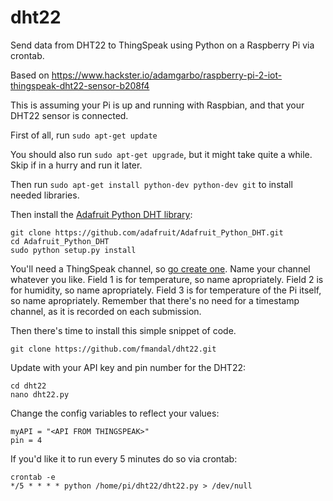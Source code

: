 # dht22
Send data from DHT22 to ThingSpeak using Python on a Raspberry Pi via crontab.

Based on https://www.hackster.io/adamgarbo/raspberry-pi-2-iot-thingspeak-dht22-sensor-b208f4

This is assuming your Pi is up and running with Raspbian, and that your DHT22 sensor is connected.

First of all, run
`sudo apt-get update`

You should also run `sudo apt-get upgrade`, but it might take quite a while. Skip if in a hurry and run it later.

Then run
`sudo apt-get install python-dev python-dev git`
to install needed libraries.

Then install the [Adafruit Python DHT library](https://github.com/adafruit/Adafruit_Python_DHT):
```
git clone https://github.com/adafruit/Adafruit_Python_DHT.git 
cd Adafruit_Python_DHT 
sudo python setup.py install
```

You'll need a ThingSpeak channel, so [go create one](http://thingspeak.com).
Name your channel whatever you like.
Field 1 is for temperature, so name apropriately.
Field 2 is for humidity, so name apropriately.
Field 3 is for temperature of the Pi itself, so name apropriately.
Remember that there's no need for a timestamp channel, as it is recorded on each submission.

Then there's time to install this simple snippet of code.

`git clone https://github.com/fmandal/dht22.git`

Update with your API key and pin number for the DHT22:

```
cd dht22
nano dht22.py
```

Change the config variables to reflect your values:
```
myAPI = "<API FROM THINGSPEAK>"
pin = 4
```

If you'd like it to run every 5 minutes do so via crontab:
```
crontab -e 
*/5 * * * * python /home/pi/dht22/dht22.py > /dev/null
```
